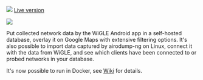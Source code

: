 ![](https://i.imgur.com/cbqbdQe.png)
[Live version](https://wifikart.net)

![](https://i.imgur.com/fAeToNM.png)

Put collected network data by the WiGLE Android app in a self-hosted database, overlay it on Google Maps with extensive filtering options.
It's also possible to import data captured by airodump-ng on Linux, connect it with the data from WiGLE, and see which clients have been connected to or probed networks in your database.

It's now possible to run in Docker, see [Wiki](https://github.com/Znerox/wifimap/wiki/Running-in-Docker-(recommended)) for details.  
